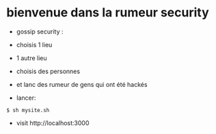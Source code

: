 # bienvenue dans la rumeur security
- gossip security :

- choisis 1 lieu 
- 1 autre lieu 
- choisis des personnes
- et lanc des rumeur de gens qui ont été hackés
- lancer:
```
$ sh mysite.sh
```
- visit http://localhost:3000


